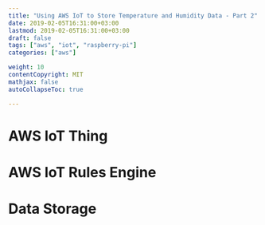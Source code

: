 ```yaml
---
title: "Using AWS IoT to Store Temperature and Humidity Data - Part 2"
date: 2019-02-05T16:31:00+03:00
lastmod: 2019-02-05T16:31:00+03:00
draft: false
tags: ["aws", "iot", "raspberry-pi"]
categories: ["aws"]

weight: 10
contentCopyright: MIT
mathjax: false
autoCollapseToc: true

---
```

# AWS IoT Thing


# AWS IoT Rules Engine


# Data Storage

